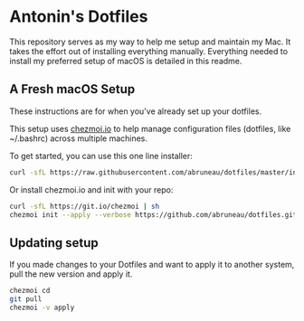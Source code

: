 Antonin's Dotfiles
==================

This repository serves as my way to help me setup and maintain my Mac. It takes the effort out of installing everything manually. Everything needed to install my preferred setup of macOS is detailed in this readme.

## A Fresh macOS Setup

These instructions are for when you've already set up your dotfiles.

This setup uses [chezmoi.io](https://www.chezmoi.io/) to help manage configuration files (dotfiles, like ~/.bashrc) across multiple machines.

To get started, you can use this one line installer:

```sh
curl -sfL https://raw.githubusercontent.com/abruneau/dotfiles/master/install.sh | sh
```

Or install chezmoi.io and init with your repo:

```sh 
curl -sfL https://git.io/chezmoi | sh
chezmoi init --apply --verbose https://github.com/abruneau/dotfiles.git
```

## Updating setup

If you made changes to your Dotfiles and want to apply it to another system, pull the new version and apply it.

```sh
chezmoi cd
git pull
chezmoi -v apply
```